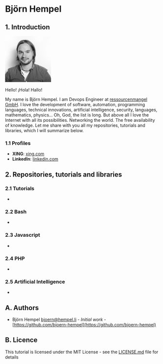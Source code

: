 # Björn Hempel

## 1. Introduction

<img src="images/bjoern-hempel.jpg" width="150">

Hello! ¡Hola! Hallo!

My name is Björn Hempel. I am Devops Engineer at [ressourcenmangel GmbH](https://www.ressourcenmangel.de/startseite.html). I love the development of software, automation, programming languages, technical innovations, artificial intelligence, security, languages, mathematics, physics... Oh, God, the list is long. But above all I love the Internet with all its possibilities. Networking the world. The free availability of knowledge. Let me share with you all my repositories, tutorials and libraries, which I will summarize below.

### 1.1 Profiles

* **XING**: [xing.com](https://www.xing.com/profile/Bjoern_Hempel14)
* **LinkedIn**: [linkedin.com](https://www.linkedin.com/in/bjoernhempel)

## 2. Repositories, tutorials and libraries

### 2.1 Tutorials

* 

### 2.2 Bash

*

### 2.3 Javascript

*

### 2.4 PHP

*

### 2.5 Artificial Intelligence

* 

## A. Authors

* Björn Hempel <bjoern@hempel.li> - _Initial work_ - [https://github.com/bjoern-hempel](https://github.com/bjoern-hempel)

## B. Licence

This tutorial is licensed under the MIT License - see the [LICENSE.md](/LICENSE.md) file for details
